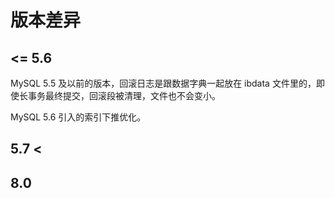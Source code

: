 # 版本差异

## <= 5.6

MySQL 5.5 及以前的版本，回滚日志是跟数据字典一起放在 ibdata 文件里的，即使长事务最终提交，回滚段被清理，文件也不会变小。

MySQL 5.6 引入的索引下推优化。

## 5.7 <

## 8.0
